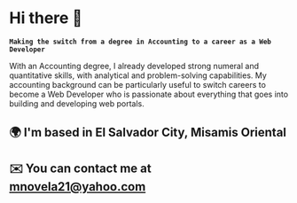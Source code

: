 # Hi there 👋

**`Making the switch from a degree in Accounting to a career as a Web Developer`**

With an Accounting degree, I already developed strong numeral and quantitative skills, with analytical and problem-solving capabilities. My accounting background can be particularly useful to switch careers to become a Web Developer who is passionate about everything that goes into building and developing web portals.

## 🌍 I'm based in El Salvador City, Misamis Oriental

## ✉️ You can contact me at mnovela21@yahoo.com
